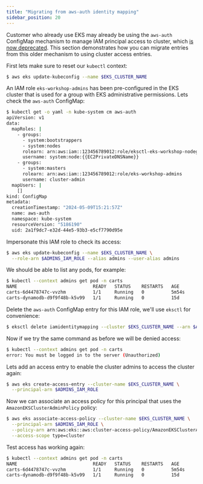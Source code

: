 ```yaml
---
title: "Migrating from aws-auth identity mapping"
sidebar_position: 20
---
```


Customer who already use EKS may already be using the `aws-auth` ConfigMap mechanism to manage IAM principal access to cluster, which [is now deprecated](https://docs.aws.amazon.com/eks/latest/userguide/auth-configmap.html). This section demonstrates how you can migrate entries from this older mechanism to using cluster access entries.

First lets make sure to reset our `kubectl` context:

```bash
$ aws eks update-kubeconfig --name $EKS_CLUSTER_NAME
```

An IAM role `eks-workshop-admins` has been pre-configured in the EKS cluster that is used for a group with EKS administrative permissions. Lets check the `aws-auth` ConfigMap:

```bash
$ kubectl get -o yaml -n kube-system cm aws-auth
apiVersion: v1
data:
  mapRoles: |
    - groups:
      - system:bootstrappers
      - system:nodes
      rolearn: arn:aws:iam::123456789012:role/eksctl-eks-workshop-nodegroup-defa-NodeInstanceRole-acgt4WAVfXAA
      username: system:node:{{EC2PrivateDNSName}}
    - groups:
      - system:masters
      rolearn: arn:aws:iam::123456789012:role/eks-workshop-admins
      username: cluster-admin
  mapUsers: |
    []
kind: ConfigMap
metadata:
  creationTimestamp: "2024-05-09T15:21:57Z"
  name: aws-auth
  namespace: kube-system
  resourceVersion: "5186190"
  uid: 2a1f9dc7-e32d-44e5-93b3-e5cf7790d95e
```

Impersonate this IAM role to check its access:

```bash
$ aws eks update-kubeconfig --name $EKS_CLUSTER_NAME \
  --role-arn $ADMINS_IAM_ROLE --alias admins --user-alias admins
```

We should be able to list any pods, for example:

```bash
$ kubectl --context admins get pod -n carts
NAME                            READY   STATUS    RESTARTS   AGE
carts-6d4478747c-vvzhm          1/1     Running   0          5m54s
carts-dynamodb-d9f9f48b-k5v99   1/1     Running   0          15d
```

Delete the `aws-auth` ConfigMap entry for this IAM role, we'll use `eksctl` for convenience:

```bash
$ eksctl delete iamidentitymapping --cluster $EKS_CLUSTER_NAME --arn $ADMINS_IAM_ROLE
```

Now if we try the same command as before we will be denied access:

```bash
$ kubectl --context admins get pod -n carts
error: You must be logged in to the server (Unauthorized)
```

Lets add an access entry to enable the cluster admins to access the cluster again:

```bash
$ aws eks create-access-entry --cluster-name $EKS_CLUSTER_NAME \
  --principal-arn $ADMINS_IAM_ROLE
```

Now we can associate an access policy for this principal that uses the `AmazonEKSClusterAdminPolicy` policy:

```bash
$ aws eks associate-access-policy --cluster-name $EKS_CLUSTER_NAME \
  --principal-arn $ADMINS_IAM_ROLE \
  --policy-arn arn:aws:eks::aws:cluster-access-policy/AmazonEKSClusterAdminPolicy \
  --access-scope type=cluster
```

Test access has working again:

```bash
$ kubectl --context admins get pod -n carts
NAME                            READY   STATUS    RESTARTS   AGE
carts-6d4478747c-vvzhm          1/1     Running   0          5m54s
carts-dynamodb-d9f9f48b-k5v99   1/1     Running   0          15d
```
